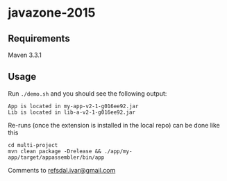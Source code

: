 # javazone-2015

## Requirements

Maven 3.3.1

## Usage

Run `./demo.sh` and you should see the following output:

    App is located in my-app-v2-1-g016ee92.jar
    Lib is located in lib-a-v2-1-g016ee92.jar

Re-runs (once the extension is installed in the local repo) can be done like this

    cd multi-project
    mvn clean package -Drelease && ./app/my-app/target/appassembler/bin/app

Comments to refsdal.ivar@gmail.com


